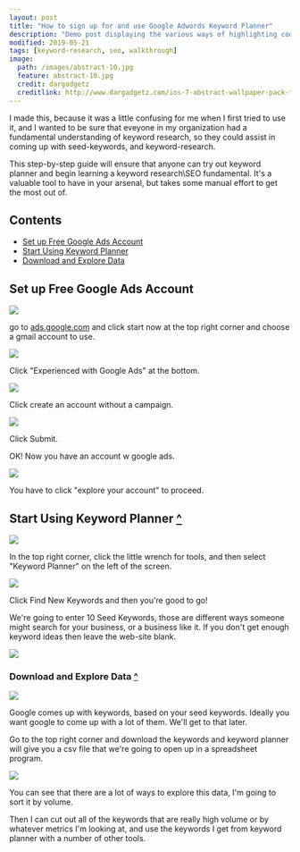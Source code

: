 ```yaml
---
layout: post
title: "How to sign up for and use Google Adwords Keyword Planner"
description: "Demo post displaying the various ways of highlighting code in Markdown."
modified: 2019-05-21
tags: [keyword-research, seo, walkthrough]
image:
  path: /images/abstract-10.jpg
  feature: abstract-10.jpg
  credit: dargadgetz
  creditlink: http://www.dargadgetz.com/ios-7-abstract-wallpaper-pack-for-iphone-5-and-ipod-touch-retina/
---
```


I made this, because it was a little confusing for me when I first tried to use it, and I wanted to be sure that eveyone in my organization had a fundamental understanding of keyword research, so they could assist in coming up with seed-keywords, and keyword-research. 

This step-by-step guide will ensure that anyone can try out keyword planner and begin learning a keyword research\SEO fundamental. It's a valuable tool to have in your arsenal, but takes some manual effort to get the most out of.


## Contents

* [Set up Free Google Ads Account](#set-up-free-google-ads-account)
* [Start Using Keyword Planner](#start-using-keyword-planner-)
* [Download and Explore Data](#download-and-explore-data-)

## Set up Free Google Ads Account

![](https://i.imgur.com/F2FyM0A.png)

go to [ads.google.com](https://ads.google.com) and click start now at the top right corner and choose a gmail account to use.

![](https://i.imgur.com/n0AsI6I.png)

Click "Experienced with Google Ads" at the bottom.

![](https://i.imgur.com/ST8jiVY.png)

Click create an account without a campaign.

![](https://i.imgur.com/FDzdZOo.png)

Click Submit.

OK! Now you have an account w google ads.

![](https://i.imgur.com/MLu3Nx5.png)

You have to click "explore your account" to proceed.

## Start Using Keyword Planner [**^**](#contents)


![](https://i.imgur.com/BPGKUAu.png)


In the top right corner, click the little wrench for tools, and then select "Keyword Planner" on the left of the screen.

![](https://i.imgur.com/9HBzgoa.png)

Click Find New Keywords and then you're good to go!

We're going to enter 10 Seed Keywords, those are different ways someone might search for your business, or a business like it. If you don't get enough keyword ideas then leave the web-site blank.

![](https://i.imgur.com/gYfaH1e.png)

### Download and Explore Data [**^**](#contents)

![](https://i.imgur.com/VC9Mc7x.png)

Google comes up with keywords, based on your seed keywords. Ideally you want google to come up with a lot of them. We'll get to that later.

Go to the top right corner and download the keywords and keyword planner will give you a csv file that we're going to open up in a spreadsheet program.

![](https://i.imgur.com/acoH1WP.png)

You can see that there are a lot of ways to explore this data, I'm going to sort it by volume.

Then I can cut out all of the keywords that are really high volume or by whatever metrics I'm looking at, and use the keywords I get from keyword planner with a number of other tools.


